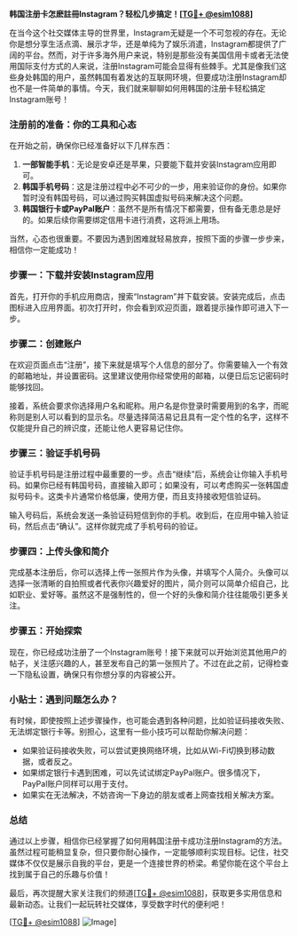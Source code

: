 **韩国注册卡怎麽註冊Instagram？轻松几步搞定！[[TG💪+ @esim1088](https://t.me/s/esim1088)]**

在当今这个社交媒体主导的世界里，Instagram无疑是一个不可忽视的存在。无论你是想分享生活点滴、展示才华，还是单纯为了娱乐消遣，Instagram都提供了广阔的平台。然而，对于许多海外用户来说，特别是那些没有美国信用卡或者无法使用国际支付方式的人来说，注册Instagram可能会显得有些棘手。尤其是像我们这些身处韩国的用户，虽然韩国有着发达的互联网环境，但要成功注册Instagram却也不是一件简单的事情。今天，我们就来聊聊如何用韩国的注册卡轻松搞定Instagram账号！

### 注册前的准备：你的工具和心态

在开始之前，确保你已经准备好以下几样东西：

1. **一部智能手机**：无论是安卓还是苹果，只要能下载并安装Instagram应用即可。
2. **韩国手机号码**：这是注册过程中必不可少的一步，用来验证你的身份。如果你暂时没有韩国号码，可以通过购买韩国虚拟号码来解决这个问题。
3. **韩国银行卡或PayPal账户**：虽然不是所有情况下都需要，但有备无患总是好的。如果后续你需要绑定信用卡进行消费，这将派上用场。

当然，心态也很重要。不要因为遇到困难就轻易放弃，按照下面的步骤一步步来，相信你一定能成功！

### 步骤一：下载并安装Instagram应用

首先，打开你的手机应用商店，搜索“Instagram”并下载安装。安装完成后，点击图标进入应用界面。初次打开时，你会看到欢迎页面，跟着提示操作即可进入下一步。

### 步骤二：创建账户

在欢迎页面点击“注册”，接下来就是填写个人信息的部分了。你需要输入一个有效的邮箱地址，并设置密码。这里建议使用你经常使用的邮箱，以便日后忘记密码时能够找回。

接着，系统会要求你选择用户名和昵称。用户名是你登录时需要用到的名字，而昵称则是别人可以看到的显示名。尽量选择简洁易记且具有一定个性的名字，这样不仅能提升自己的辨识度，还能让他人更容易记住你。

### 步骤三：验证手机号码

验证手机号码是注册过程中最重要的一步。点击“继续”后，系统会让你输入手机号码。如果你已经有韩国号码，直接输入即可；如果没有，可以考虑购买一张韩国虚拟号码卡。这类卡片通常价格低廉，使用方便，而且支持接收短信验证码。

输入号码后，系统会发送一条验证码短信到你的手机。收到后，在应用中输入验证码，然后点击“确认”。这样你就完成了手机号码的验证。

### 步骤四：上传头像和简介

完成基本注册后，你可以选择上传一张照片作为头像，并填写个人简介。头像可以选择一张清晰的自拍照或者代表你兴趣爱好的图片，简介则可以简单介绍自己，比如职业、爱好等。虽然这不是强制性的，但一个好的头像和简介往往能吸引更多关注。

### 步骤五：开始探索

现在，你已经成功注册了一个Instagram账号！接下来就可以开始浏览其他用户的帖子，关注感兴趣的人，甚至发布自己的第一张照片了。不过在此之前，记得检查一下隐私设置，确保只有你想分享的内容被公开。

### 小贴士：遇到问题怎么办？

有时候，即使按照上述步骤操作，也可能会遇到各种问题，比如验证码接收失败、无法绑定银行卡等。别担心，这里有一些小技巧可以帮助你解决问题：

- 如果验证码接收失败，可以尝试更换网络环境，比如从Wi-Fi切换到移动数据，或者反之。
- 如果绑定银行卡遇到困难，可以先试试绑定PayPal账户。很多情况下，PayPal账户同样可以用于支付。
- 如果实在无法解决，不妨咨询一下身边的朋友或者上网查找相关解决方案。

### 总结

通过以上步骤，相信你已经掌握了如何用韩国注册卡成功注册Instagram的方法。虽然过程可能稍显复杂，但只要你耐心操作，一定能够顺利实现目标。记住，社交媒体不仅仅是展示自我的平台，更是一个连接世界的桥梁。希望你能在这个平台上找到属于自己的乐趣与价值！

最后，再次提醒大家关注我们的频道[[TG💪+ @esim1088](https://t.me/s/esim1088)]，获取更多实用信息和最新动态。让我们一起玩转社交媒体，享受数字时代的便利吧！

[[TG💪+ @esim1088](https://t.me/s/esim1088)] ![Image](https://i.postimg.cc/4NQfJmqS/Snipaste-2025-05-13-00-14-12.png)]